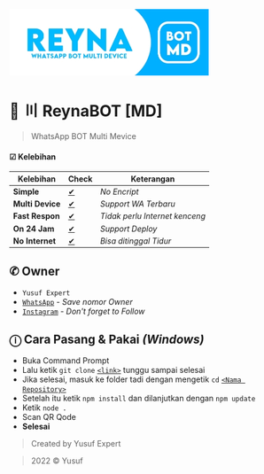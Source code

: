 <img src="ythumb.jpeg" alt="ReynaBOT">

# 🌱 〣 ReynaBOT [MD]
> WhatsApp BOT Multi Mevice

#### ☑ Kelebihan
|Kelebihan|Check|Keterangan|
|-|-|-|
|**Simple**|[✔](https://github.com/avianz37)|*No Encript*|
|**Multi Device**|[✔](https://github.com/avianz37)|*Support WA Terbaru*|
|**Fast Respon**|[✔](https://github.com/avianz37)|*Tidak perlu Internet kenceng*|
|**On 24 Jam**|[✔](https://github.com/avianz37)|*Support Deploy*|
|**No Internet**|[✔](https://github.com/avianz37)|*Bisa ditinggal Tidur*|

## ✆ Owner
- `Yusuf Expert`
- [`WhatsApp`](wa.me/6283873115706) - *Save nomor Owner*
- [`Instagram`](instagram.com/yusuf.expert) - *Don't forget to Follow*

## ⓘ Cara Pasang & Pakai *(Windows)*
- Buka Command Prompt
- Lalu ketik `git clone` [`<link>`](https://github.com/avianz37/reyna-bot) tunggu sampai selesai
- Jika selesai, masuk ke folder tadi dengan mengetik `cd` [`<Nama Repository>`](https://github.com/avianz37/reyna-bot)
- Setelah itu ketik `npm install` dan dilanjutkan dengan `npm update`
- Ketik `node .`
- Scan QR Qode
- **Selesai**

> Created by Yusuf Expert

> 2022 © Yusuf
